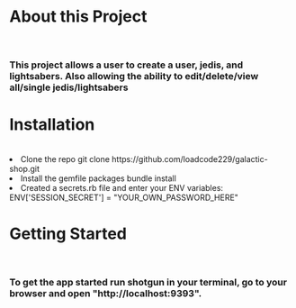 <h1>About this Project</h1>
<br>
<h3>This project allows a user to create a user, jedis, and lightsabers. Also allowing the ability to edit/delete/view all/single jedis/lightsabers</h3>

<h1>Installation</h1>
<br>
<li>Clone the repo
    git clone https://github.com/loadcode229/galactic-shop.git</li>
<li>Install the gemfile packages
    bundle install</li>
<li>Created a secrets.rb file and enter your ENV variables:
    ENV['SESSION_SECRET'] = "YOUR_OWN_PASSWORD_HERE"</li>


<h1>Getting Started</h1>
<br>
<h3>To get the app started run shotgun in your terminal, go to your browser and open "http://localhost:9393".</h3>
